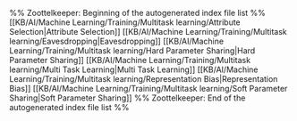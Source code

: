 %% Zoottelkeeper: Beginning of the autogenerated index file list  %%
 [[KB/AI/Machine Learning/Training/Multitask learning/Attribute Selection|Attribute Selection]]
 [[KB/AI/Machine Learning/Training/Multitask learning/Eavesdropping|Eavesdropping]]
 [[KB/AI/Machine Learning/Training/Multitask learning/Hard Parameter Sharing|Hard Parameter Sharing]]
 [[KB/AI/Machine Learning/Training/Multitask learning/Multi Task Learning|Multi Task Learning]]
 [[KB/AI/Machine Learning/Training/Multitask learning/Representation Bias|Representation Bias]]
 [[KB/AI/Machine Learning/Training/Multitask learning/Soft Parameter Sharing|Soft Parameter Sharing]]
%% Zoottelkeeper: End of the autogenerated index file list  %%
